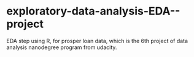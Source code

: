# exploratory-data-analysis-EDA--project
EDA step using R, for prosper loan data, which is the 6th project of data analysis nanodegree program from udacity.
